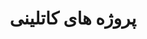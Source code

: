 ---
layout: post
title: "پروژه های کاتلینی"
guest: مهدی نوری
recorded: 2020-09-14
published: 2020-09-19
trackid: 030hE0YXNMMW9MvVNAf4ua
length: "41:16"
length_rounded: "41 دقیقه"
tags: [Tedu, Poolakey, OpenSource]
image: mahdi-nouri.png
description: "توی این قسمت پادکست با مهدی نوری در مورد پروژه اوپن سورس Tedu صحبت میکنیم و در انتها نگاهی به کتابخونه Poolakey میندازیم."
bio: "مهدی برنامه نویس ارشد اندروید در شرکت کافه بازار"
       
notes: 
    - text: آدرس توییتر مهدی
      link: https://twitter.com/phelat_mahdi
    - text: کانال سینا درویشی
      link: https://t.me/sina_darvi
    - text: آدرس توییتر سینا درویشی
      link: https://twitter.com/sinadarvi
    - text: در Google Podcast گوش بدین
      link: https://podcasts.google.com/feed/aHR0cDovL3Jzcy5jYXN0Ym94LmZtL2V2ZXJlc3QvNzcwMmIyYmY5ZTk2NDFiMjlhZDIwNTFkN2Y5NDQ1NjIueG1s/episode/ZDBjMmIzOWItNmYwMS00OGY2LWFjMDgtYjUxZTJiMDI2OTU4?sa=X&ved=2ahUKEwjAvJHchPjrAhUMKhoKHS8aBbEQkfYCegQIARAF
    
 
---